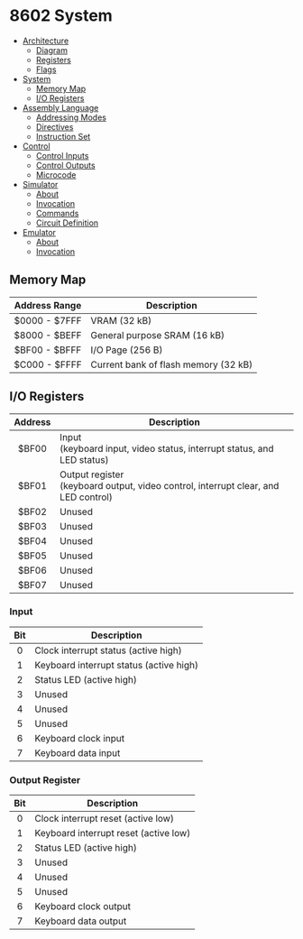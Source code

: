 # 8602 System
- [Architecture](./arch.md)
	- [Diagram](./arch.md#diagram)
	- [Registers](./arch.md#registers)
	- [Flags](./arch.md#flags)
- [System](./system.md)
	- [Memory Map](./system.md#memory-map)
	- [I/O Registers](./system.md#io-registers)
- [Assembly Language](./assembly.md)
	- [Addressing Modes](./assembly.md#addressing-modes)
	- [Directives](./assembly.md#directives)
	- [Instruction Set](./assembly.md#instruction-set)
- [Control](./control.md)
	- [Control Inputs](./control.md#control-inputs)
	- [Control Outputs](./control.md#control-outputs)
	- [Microcode](./control.md#microcode)
- [Simulator](./simulator.md)
	- [About](./simulator.md#about)
	- [Invocation](./simulator.md#invocation)
	- [Commands](./simulator.md#commands)
	- [Circuit Definition](./simulator.md#circuit-definition)
- [Emulator](./emulator.md)
	- [About](./emulator.md#about)
	- [Invocation](./emulator.md#invocation)

<a name="memory-map"></a>
## Memory Map
| Address Range | Description
| :-----------: | -----------
| $0000 - $7FFF | VRAM (32 kB)
| $8000 - $BEFF | General purpose SRAM (16 kB)
| $BF00 - $BFFF | I/O Page (256 B)
| $C000 - $FFFF | Current bank of flash memory (32 kB)

<a name="io-registers"></a>
## I/O Registers
| Address | Description
| :-----: | -----------
| $BF00   | Input <br> (keyboard input, video status, interrupt status, and LED status)
| $BF01   | Output register <br> (keyboard output, video control, interrupt clear, and LED control)
| $BF02   | Unused
| $BF03   | Unused
| $BF04   | Unused
| $BF05   | Unused
| $BF06   | Unused
| $BF07   | Unused

### Input
| Bit | Description
| :-: | -----------
| 0   | Clock interrupt status (active high)
| 1   | Keyboard interrupt status (active high)
| 2   | Status LED (active high)
| 3   | Unused
| 4   | Unused
| 5   | Unused
| 6   | Keyboard clock input
| 7   | Keyboard data input

### Output Register
| Bit | Description
| :-: | -----------
| 0   | Clock interrupt reset (active low)
| 1   | Keyboard interrupt reset (active low)
| 2   | Status LED (active high)
| 3   | Unused
| 4   | Unused
| 5   | Unused
| 6   | Keyboard clock output
| 7   | Keyboard data output
